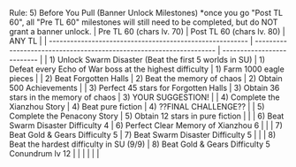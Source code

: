 Rule: 5) Before You Pull (Banner Unlock Milestones)
*once you go "Post TL 60", all "Pre TL 60" milestones will still need to be completed, but do NOT grant a banner unlock.
| Pre TL 60 (chars lv. 70)                                 | Post TL 60 (chars lv. 80)                                           | ANY TL                     |
| -------------------------------------------------------- | ------------------------------------------------------------------- | -------------------------- |
| 1) Unlock Swarm Disaster (Beat the first 5 worlds in SU) | 1) Defeat every Echo of War boss at the highest difficulty          | 1) Farm 1000 eagle pieces  |
| 2) Beat Forgotten Halls                                  | 2) Beat the memory of chaos                                         | 2) Obtain 500 Achievements |
| 3) Perfect 45 stars for Forgotten Halls                  | 3) Obtain 36 stars in the memory of chaos                           | 3) YOUR SUGGESTION!        |
| 4) Complete the Xianzhou Story                           | 4) Beat pure fiction                                                | 4) ??FINAL CHALLENGE??   |
| 5) Complete the Penacony Story                           | 5) Obtain 12 stars in pure fiction                                  |                            |
| 6) Beat Swarm Disaster Difficulty 4                      | 6) Perfect Clear Memory of Xianzhou 6                             |                            |
| 7) Beat Gold & Gears Difficulty 5                        | 7) Beat Swarm Disaster Difficulty 5                       |                            |
| 8) Beat the hardest difficulty in SU (9/9)               | 8) Beat Gold & Gears Difficulty 5 Conundrum lv 12 |                            |
|                                                          |                                                                     |                            |


